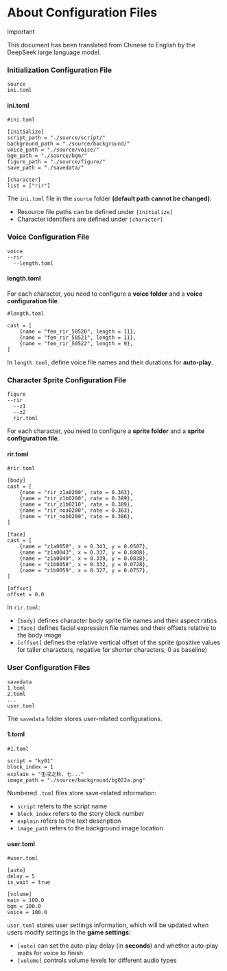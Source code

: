 # About Configuration Files

> [!IMPORTANT]
> This document has been translated from Chinese to English by the DeepSeek large language model.

### Initialization Configuration File

```
source
ini.toml
```

#### ini.toml

```
#ini.toml

[initialize]
script_path = "./source/script/"
background_path = "./source/background/"
voice_path = "./source/voice/"
bgm_path = "./source/bgm/"
figure_path = "./source/figure/"
save_path = "./savedata/"

[character]
list = ["rir"]
```
The ```ini.toml``` file in the ```source``` folder **(default path cannot be changed)**:

* Resource file paths can be defined under ```[initialize]```
* Character identifiers are defined under ```[character]```

### Voice Configuration File

```
voice
--rir
  --length.toml
```

#### length.toml

For each character, you need to configure a **voice folder** and a **voice configuration file**.
```
#length.toml

cast = [
    {name = "fem_rir_50520", length = 11},
    {name = "fem_rir_50521", length = 11},
    {name = "fem_rir_50522", length = 9},
]
```
In ```length.toml```, define voice file names and their durations for **auto-play**.

### Character Sprite Configuration File

```
figure
--rir
  --z1
  --z2
  rir.toml
```
For each character, you need to configure a **sprite folder** and a **sprite configuration file**.

#### rir.toml
```
#rir.toml

[body]
cast = [
    {name = "rir_z1a0200", rate = 0.363},
    {name = "rir_z1b0200", rate = 0.389},
    {name = "rir_z1b0210", rate = 0.389},
    {name = "rir_noa0200", rate = 0.363},
    {name = "rir_nob0200", rate = 0.386},
]

[face]
cast = [
    {name = "z1a0050", x = 0.343, y = 0.0507},
    {name = "z1a0043", x = 0.337, y = 0.0808},
    {name = "z1a0049", x = 0.339, y = 0.0838},
    {name = "z1b0058", x = 0.332, y = 0.0728},
    {name = "z1b0059", x = 0.327, y = 0.0757},
]

[offset]
offset = 0.0
```
In ```rir.toml```:

* ```[body]``` defines character body sprite file names and their aspect ratios
* ```[face]``` defines facial expression file names and their offsets relative to the body image
* ```[offset]``` defines the relative vertical offset of the sprite (positive values for taller characters, negative for shorter characters, 0 as baseline)

### User Configuration Files

```
savedata
1.toml
2.toml
...
user.toml
```
The ```savedata``` folder stores user-related configurations.

#### 1.toml

```
#1.toml

script = "ky01"
block_index = 1
explain = "壬戌之秋，七..."
image_path = "./source/background/bg022a.png"
```

Numbered ```.toml``` files store save-related information:

* ```script``` refers to the script name
* ```block_index``` refers to the story block number
* ```explain``` refers to the text description
* ```image_path``` refers to the background image location

#### user.toml

```
#user.toml

[auto]
delay = 5
is_wait = true

[volume]
main = 100.0
bgm = 100.0
voice = 100.0
```

```user.toml``` stores user settings information, which will be updated when users modify settings in the **game settings**:

* ```[auto]``` can set the auto-play delay (in **seconds**) and whether auto-play waits for voice to finish
* ```[volume]``` controls volume levels for different audio types
